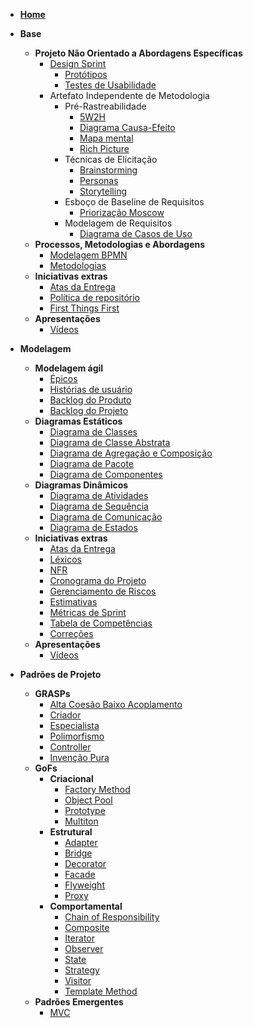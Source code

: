 - [**Home**](README.md)

- **Base**
  - **Projeto Não Orientado a Abordagens Específicas**
    - [Design Sprint](pages/fase_01/design_sprint.md)
      - [Protótipos](pages/fase_01/prototipoBaixaAltaFidelidade.md)
      - [Testes de Usabilidade](pages/fase_01/testes_usabilidade.md)
    - Artefato Independente de Metodologia
      - Pré-Rastreabilidade
        - [5W2H](pages/fase_01/5w2h.md)
        - [Diagrama Causa-Efeito](pages/fase_01/diagrama_causa_efeito.md)
        - [Mapa mental](pages/fase_01/mapa_mental.md)
        - [Rich Picture](pages/fase_01/richPicture.md)
      - Técnicas de Elicitação
        - [Brainstorming](pages/fase_01/brainstorming.md)
        - [Personas](pages/fase_01/personas.md)
        - [Storytelling](pages/fase_01/storytelling.md)
      - Esboço de Baseline de Requisitos
        - [Priorização Moscow](pages/fase_01/priorizacao_moscow.md)
      - Modelagem de Requisitos
        - [Diagrama de Casos de Uso](pages/fase_01/casos_de_uso.md)
  - **Processos, Metodologias e Abordagens**
    - [Modelagem BPMN](pages/fase_01/modelagem_bpmn.md)
    - [Metodologias](pages/fase_01/metodologias.md)
  - **Iniciativas extras**
    - [Atas da Entrega](_indiceReuniao.md)
    - [Política de repositório](pages/fase_01/iniciativasExtras/politica_repositorio.md)
    - [First Things First](pages/fase_01/iniciativasExtras/first_things_first.md)
  - **Apresentações**
    - [Vídeos](pages/fase_01/apresentacoes_base.md)

- **Modelagem**
  - **Modelagem ágil**
    - [Épicos](pages/fase_02/modelagem_agil/epicos.md)
    - [Histórias de usuário](pages/fase_02/modelagem_agil/historias_usuario.md)
    - [Backlog do Produto](pages/fase_02/modelagem_agil/backlog_produto.md)
    - [Backlog do Projeto](pages/fase_02/backlog_projeto.md)
  - **Diagramas Estáticos**
    - [Diagrama de Classes](pages/fase_02/diagrama_de_classes.md)
    - [Diagrama de Classe Abstrata](pages/fase_02/diagrama_de_classe_abstrata.md)
    - [Diagrama de Agregação e Composição](pages/fase_02/diagrama_de_agregacao_composicao.md)
    - [Diagrama de Pacote](pages/fase_02/diagrama_de_pacote.md)
    - [Diagrama de Componentes](pages/fase_02/diagrama_de_componentes.md)
  - **Diagramas Dinâmicos**
    - [Diagrama de Atividades](pages/fase_02/diagrama_de_atividade.md)
    - [Diagrama de Sequência](pages/fase_02/diagrama_de_sequencia.md)
    - [Diagrama de Comunicação](pages/fase_02/diagrama_comunicacao.md)
    - [Diagrama de Estados](pages/fase_02/diagrama_de_estados.md)
  - **Iniciativas extras**
    - [Atas da Entrega](_indiceReuniao2.md)
    - [Léxicos](pages/fase_02/iniciativasExtras/lexicos.md)
    - [NFR](pages/fase_01/nfr.md)
    - [Cronograma do Projeto](pages/fase_02/cronograma_do_projeto.md)
    - [Gerenciamento de Riscos](pages/fase_02/gerenciamento_de_riscos.md)
    - [Estimativas](pages/fase_02/iniciativasExtras/estimativas.md)
    - [Métricas de Sprint](pages/fase_02/iniciativasExtras/metricas_de_sprint.md)
    - [Tabela de Competências](pages/fase_02/iniciativasExtras/tabela_competencias.md)
    - [Correções](pages/fase_02/iniciativasExtras/correcoes.md)
  - **Apresentações**
    - [Vídeos](pages/fase_02/apresentacoes_modelagem.md)

- **Padrões de Projeto**
  - **GRASPs**
    - [Alta Coesão Baixo Acoplamento](pages/fase_03/grasp_altacoesao_baixoacoplamento.md)
    - [Criador](pages/fase_03/grasp_criador.md)
    - [Especialista](pages/fase_03/grasp_especialista.md)
    - [Polimorfismo](pages/fase_03/grasp_polimorfismo.md)
    - [Controller](pages/fase_03/GRASP-Controller.md)
    - [Invenção Pura](pages/fase_03/invencao_pura.md)
  - **GoFs**
    - **Criacional**
      - [Factory Method](pages/fase_03/gof_factory_method.md)
      - [Object Pool](pages/fase_03/GOF-Object-Pool.md)
      - [Prototype](pages/fase_03/gof_criacional_prototype.md)
      - [Multiton](pages/fase_03/GOF-multiton.md)
    - **Estrutural**
      - [Adapter](pages/fase_03/GOF-Adapter.md)
      - [Bridge](pages/fase_03/GOF_estrutural_bridge.md)
      - [Decorator](pages/fase_03/gof-decorator.md)
      - [Facade](pages/fase_03/GOF-facade.md)
      - [Flyweight](pages/fase_03/gof_flyweight.md)
      - [Proxy](pages/fase_03/gof_estrutural_proxy.md)
    - **Comportamental**
      - [Chain of Responsibility](pages/fase_03/GOF_comportamental_chain_of_responsibility.md)
      - [Composite](pages/fase_03/composite.md)
      - [Iterator](pages/fase_03/GOF-iterator.md)
      - [Observer](pages/fase_03/gofObserver.md)
      - [State](pages/fase_03/gof_state.md)
      - [Strategy](pages/fase_03/gof_strategy.md)
      - [Visitor](pages/fase_03/gof_visitor.md)
      - [Template Method](pages/fase_03/template-method.md)
  - **Padrões Emergentes**
    - [MVC](pages/fase_03/mvc.md)
